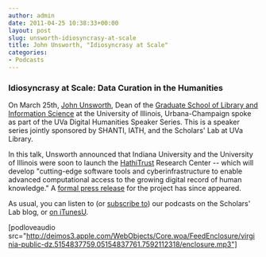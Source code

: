 ```yaml
---
author: admin
date: 2011-04-25 10:38:33+00:00
layout: post
slug: unsworth-idiosyncrasy-at-scale
title: John Unsworth, "Idiosyncrasy at Scale"
categories:
- Podcasts
---
```


### Idiosyncrasy at Scale: Data Curation in the Humanities


On March 25th, [John Unsworth](http://www3.isrl.illinois.edu/~unsworth/), Dean of the [Graduate School of Library and Information Science](http://www.lis.illinois.edu/) at the University of Illinois, Urbana-Champaign spoke as part of the UVa Digital Humanities Speaker Series.  This is a speaker series jointly sponsored by SHANTI, IATH, and the Scholars' Lab at UVa Library.

In this talk, Unsworth announced that Indiana University and the University of Illinois were soon to launch the [HathiTrust](http://www.hathitrust.org/about) Research Center -- which will develop "cutting-edge software tools and cyberinfrastructure to enable advanced computational access to the growing digital record of human knowledge." A [formal press release](http://newsinfo.iu.edu/news/page/normal/18245.html) for the project has since appeared.

As usual, you can listen to (or [subscribe to](http://www.scholarslab.org/category/podcasts/)) our podcasts on the Scholars' Lab blog, or [on iTunesU](http://www.google.com/url?sa=t&source=web&cd=1&ved=0CBUQFjAA&url=http%3A%2F%2Fitunes.apple.com%2Fus%2Fitunes-u%2Fscholars-lab-speaker-series%2Fid401906619&rct=j&q=scholars%27%20lab%20itunes&ei=FI61TdiZNo-Dtge0g_3pDg&usg=AFQjCNGGTBvTY5QpL9aRCKh7rjEOtlLAUQ&sig2=KBrhIc1DK814RPqoAB85Tg&cad=rja).

[podloveaudio src="http://deimos3.apple.com/WebObjects/Core.woa/FeedEnclosure/virginia-public-dz.5154837759.05154837761.7592112318/enclosure.mp3"]
